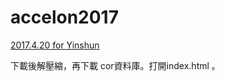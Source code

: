 # accelon2017

[2017.4.20 for Yinshun](http://ya.ksana.tw/yinshun/release/yinshun20170420.zip)

下載後解壓縮，再下載 cor資料庫。打開index.html 。
